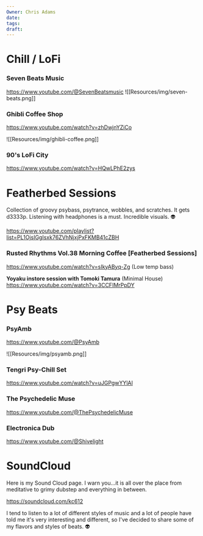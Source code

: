 ```yaml
---
Owner: Chris Adams
date: 
tags: 
draft:
---
```



# Chill / LoFi

### Seven Beats Music

https://www.youtube.com/@SevenBeatsmusic
![[Resources/img/seven-beats.png]]

### Ghibli Coffee Shop

https://www.youtube.com/watch?v=zhDwjnYZiCo

![[Resources/img/ghibli-coffee.png]]
### 90's LoFi City

https://www.youtube.com/watch?v=HQwLPhE2zys


# Featherbed Sessions 

Collection of groovy psybass, psytrance, wobbles, and scratches. It gets d3333p. Listening with headphones is a must. Incredible visuals. 👽

https://www.youtube.com/playlist?list=PL1OjsIGgIsxk76ZVhNjxjPxFKMB41cZBH

### Rusted Rhythms Vol.38 Morning Coffee [Featherbed Sessions] 

https://www.youtube.com/watch?v=sIkyAByq-Zg (Low temp bass)

**Yoyaku instore session with Tomoki Tamura** (Minimal House)
https://www.youtube.com/watch?v=3CCFIMrPpDY

# Psy Beats

### PsyAmb

https://www.youtube.com/@PsyAmb

![[Resources/img/psyamb.png]]

### Tengri Psy-Chill Set

https://www.youtube.com/watch?v=uJGPgwYYlAI

### The Psychedelic Muse

https://www.youtube.com/@ThePsychedelicMuse

### Electronica Dub

https://www.youtube.com/@Shivelight

# SoundCloud

Here is my Sound Cloud page. I warn you...it is all over the place from meditative to grimy dubstep and everything in between.

https://soundcloud.com/kc612

I tend to listen to a lot of different styles of music and a lot of people have told me it's very interesting and different, so I've decided to share some of my flavors and styles of beats. 👽
